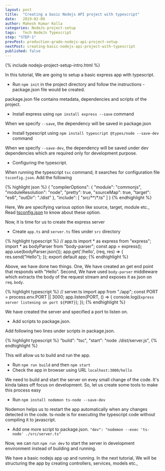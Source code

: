 ```yaml
---
layout: post
title:  "Creating a basic Nodejs API project with typescript"
date:   2019-02-09
author: Mahesh Kumar Kolla
categories: NodeJs-project-setup
tags:	Tech NodeJs Typescript
step: "STEP-1" 
prevPost: production-grade-nodejs-api-project-setup
nextPost: creating-basic-nodejs-api-project-with-typescript
published: false
---
```


{% include nodejs-project-setup-intro.html %}

In this tutorial, We are going to setup a basic express app with typescript.

* Run `npm init` in the project directory and follow the instructions - package.json file would be created.

package.json file contains metadata, dependencies and scripts of the project.
* Install express using `npm install express --save` command

When we specify `--save`, the dependency will be saved in package.json
* Install typescript using `npm install typescript @types/node --save-dev` command

When we specify `--save-dev`, the dependency will be saved under dev dependencies which are required only for development purpose.
* Configuring the typescript. 

When running the typescript `tsc` command, it searches for configuration file `tsconfig.json`. Add the following

{% highlight json %} 
  {
    "compilerOptions": {
      "module": "commonjs",
      "moduleResolution": "node",
      "pretty": true,
      "sourceMap": true,
      "target": "es6",
      "outDir": "./dist"
    },
    "include": [
      "src/**/*.ts"
    ]
  }
{% endhighlight %}

Here, We are specifying various option like source, target, module etc., Read [tsconfig.json][tsconfig] to know about these option.

Now, it is time for us to create the express server

* Create `app.ts` and `server.ts` files under `src` directory

{% highlight typescript %} 
  // app.ts
  import * as express from "express";
  import * as bodyParser from "body-parser";
  const app = express();
  app.use(bodyParser.json());
  app.get('/hello', (req, res) => {
      res.send("Hello");
  });
  export default app;
{% endhighlight %}

Above, we have done two things.
One, We have created an get end point that responds with "Hello". Second, We have used `body-parser` middleware which extracts the body of the request stream and exposes it as json on `req.body`. 

{% highlight typescript %} 
  // server.ts
  import app from "./app";
  const PORT = process.env.PORT || 3000;
  app.listen(PORT, () => {
      console.log(`Express server listening on port ${PORT}`);
  });
{% endhighlight %}

We have created the server and specified a port to listen on.

* Add scripts to package.json.

Add following two lines under scripts in package.json.

{% highlight typescript %}
  "build": "tsc",
  "start": "node ./dist/server.js", 
{% endhighlight %}

This will allow us to build and run the app.

* Run `npm run build` and then `npm start`
* Check the app in browser using URL `localhost:3000/hello`

We need to build and start the server on evey small change of the code. It's kinda takes off focus on development. So, let us create some tools to make this process easy

* Run `npm install nodemon ts-node --save-dev` 

Nodemon helps us to restart the app automatically when any changes detected in the code.
ts-node is for executing the typescript code without compiling it to javascript.

* Add one more script to package.json. `"dev": "nodemon --exec 'ts-node' ./src/server.ts"`

Now, we can run `npm run dev` to start the server in development environment instead of building and running.

We have a basic nodejs app up and running.
In the next tutorial, We will be structuring the app by creating controllers, services, models etc., 


[tsconfig]: https://www.typescriptlang.org/docs/handbook/tsconfig-json.html
